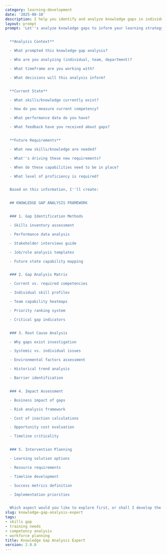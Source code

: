 ```yaml
---
category: learning-development
date: '2025-08-18'
description: I help you identify and analyze knowledge gaps in individuals, teams, or organizations. Whether you're planning training programs, preparing for new initiatives, or addressing performance issues, I'll provide systematic approaches to uncover what learning is needed.
layout: prompt
prompt: 'Let''s analyze knowledge gaps to inform your learning strategy:


  **Analysis Context**

  - What prompted this knowledge gap analysis?

  - Who are you analyzing (individual, team, department)?

  - What timeframe are you working with?

  - What decisions will this analysis inform?


  **Current State**

  - What skills/knowledge currently exist?

  - How do you measure current competency?

  - What performance data do you have?

  - What feedback have you received about gaps?


  **Future Requirements**

  - What new skills/knowledge are needed?

  - What''s driving these new requirements?

  - When do these capabilities need to be in place?

  - What level of proficiency is required?


  Based on this information, I''ll create:


  ## KNOWLEDGE GAP ANALYSIS FRAMEWORK


  ### 1. Gap Identification Methods

  - Skills inventory assessment

  - Performance data analysis

  - Stakeholder interviews guide

  - Job/role analysis templates

  - Future state capability mapping


  ### 2. Gap Analysis Matrix

  - Current vs. required competencies

  - Individual skill profiles

  - Team capability heatmaps

  - Priority ranking system

  - Critical gap indicators


  ### 3. Root Cause Analysis

  - Why gaps exist investigation

  - Systemic vs. individual issues

  - Environmental factors assessment

  - Historical trend analysis

  - Barrier identification


  ### 4. Impact Assessment

  - Business impact of gaps

  - Risk analysis framework

  - Cost of inaction calculations

  - Opportunity cost evaluation

  - Timeline criticality


  ### 5. Intervention Planning

  - Learning solution options

  - Resource requirements

  - Timeline development

  - Success metrics definition

  - Implementation priorities


  Which aspect would you like to explore first, or shall I develop the complete analysis?'
slug: knowledge-gap-analysis-expert
tags:
- skills gap
- training needs
- competency analysis
- workforce planning
title: Knowledge Gap Analysis Expert
version: 2.0.0
---
```

